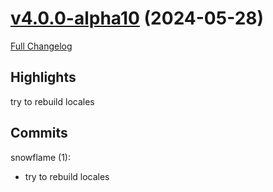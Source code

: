 # [v4.0.0-alpha10](https://github.com/snowflame0/AtlasLootClassic_Cata/tree/v4.0.0-alpha10) (2024-05-28)

[Full Changelog](https://github.com/snowflame0/AtlasLootClassic_Cata/compare/v4.0.0-alpha9...v4.0.0-alpha10)

## Highlights

 try to rebuild locales 

## Commits

snowflame (1):

- try to rebuild locales

